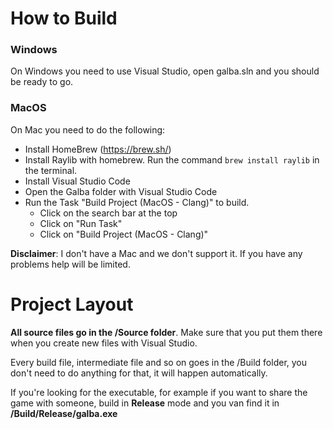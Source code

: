 # How to Build

### Windows

On Windows you need to use Visual Studio, open galba.sln and you should be ready to go.

### MacOS

On Mac you need to do the following:

- Install HomeBrew (https://brew.sh/)
- Install Raylib with homebrew. Run the command `brew install raylib` in the terminal.
- Install Visual Studio Code
- Open the Galba folder with Visual Studio Code
- Run the Task "Build Project (MacOS - Clang)" to build.
  - Click on the search bar at the top
  - Click on "Run Task"
  - Click on "Build Project (MacOS - Clang)"

**Disclaimer**: I don't have a Mac and we don't support it. If you have any problems help will be limited.

# Project Layout

**All source files go in the /Source folder**. Make sure that you put them there when you create new files with Visual Studio.

Every build file, intermediate file and so on goes in the /Build folder, you don't need to do anything for that, it will happen automatically.

If you're looking for the executable, for example if you want to share the game with someone, build in **Release** mode and you van find it in **/Build/Release/galba.exe**

